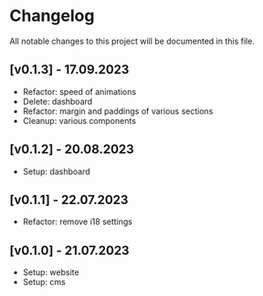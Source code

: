 # Changelog

All notable changes to this project will be documented in this file.

## [v0.1.3] - 17.09.2023
- Refactor: speed of animations
- Delete: dashboard
- Refactor: margin and paddings of various sections
- Cleanup: various components

## [v0.1.2] - 20.08.2023
- Setup: dashboard

## [v0.1.1] - 22.07.2023
- Refactor: remove i18 settings

## [v0.1.0] - 21.07.2023
- Setup: website
- Setup: cms